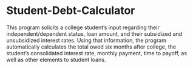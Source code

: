 # Student-Debt-Calculator
This program solicits a college student’s input regarding their independent/dependent status, loan amount, and their subsidized and unsubsidized interest rates. Using that information, the program automatically calculates the total owed six months after college, the student’s consolidated interest rate, monthly payment, time to payoff, as well as other elements to student loans.
